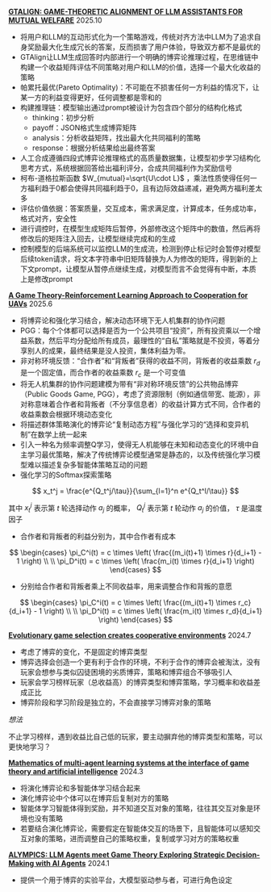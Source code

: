 [**GTALIGN: GAME-THEORETIC ALIGNMENT OF LLM ASSISTANTS FOR MUTUAL WELFARE**](https://www.alphaxiv.org/abs/2510.08872) 2025.10

* 将用户和LLM的互动形式化为一个策略游戏，传统对齐方法中LLM为了追求自身奖励最大化生成冗长的答案，反而损害了用户体验，导致双方都不是最优的
* GTAlign让LLM生成回答时内部进行一个明确的博弈论推理过程，在思维链中构建一个收益矩阵评估不同策略对用户和LLM的价值，选择一个最大化收益的策略
* 帕累托最优(Pareto Optimality)：不可能在不损害任何一方利益的情况下，让某一方的利益变得更好，任何调整都是零和的
* 构建推理链：模型输出通过prompt被设计为包含四个部分的结构化格式
  * thinking：初步分析
  * payoff：JSON格式生成博弈矩阵
  * analysis：分析收益矩阵，找出最大化共同福利的策略
  * response：根据分析结果给出最终答案
 * 人工合成遵循四段式博弈论推理格式的高质量数据集，让模型初步学习结构化思考方式，系统根据回答给出福利评分，合成共同福利作为奖励信号
 * 柯布-道格拉斯函数 $W_{mutual}=\sqrt{U\cdot L}$ ，乘法性质使得任何一方福利趋于0都会使得共同福利趋于0，且有边际效益递减，避免两方福利差太多
 * 评估价值依据：答案质量，交互成本，需求满足度，计算成本，任务成功率，格式对齐，安全性
 * 进行调控时，在模型生成<payoff>矩阵后暂停，外部修改这个矩阵中的数值，然后再将修改后的矩阵注入回去，让模型继续完成<analysis>和<response>的生成
 * 控制模型的后端系统可以监控LLM的生成流，检测到停止标记</payoff>时会暂停对模型后续token请求，将文本字符串中旧矩阵替换为人为修改的矩阵，得到新的上下文prompt，让模型从暂停点继续生成，对模型而言不会觉得有中断，本质上是修改prompt

[**A Game Theory-Reinforcement Learning Approach to Cooperation for UAVs**](https://www.alphaxiv.org/private/448f0c11-d285-48cc-bc55-ce226dcd1214) 2025.6

* 将博弈论和强化学习结合，解决动态环境下无人机集群的协作问题
* PGG：每个个体都可以选择是否为一个公共项目“投资”，所有投资乘以一个增益系数，然后平均分配给所有成员，最理性的“自私”策略就是不投资，等着分享别人的成果，最终结果是没人投资，集体利益为零。
* 非对称环境反馈：“合作者”和“背叛者”获得的收益不同，背叛者的收益乘数 $r_d$ 是一个固定值，而合作者的收益乘数 $r_c$ 是一个可变值
* 将无人机集群的协作问题建模为带有“非对称环境反馈”的公共物品博弈（Public Goods Game, PGG），考虑了资源限制（例如通信带宽、能源），非对称意味着合作者和背叛者（不分享信息者）的收益计算方式不同，合作者的收益乘数会根据环境动态变化
* 将描述群体策略演化的博弈论“复制动态方程”与强化学习的“选择和变异机制”在数学上统一起来
* 引入一种名为频率调整Q学习，使得无人机能够在未知和动态变化的环境中自主学习最优策略，解决了传统博弈论模型通常是静态的，以及传统强化学习模型难以描述复杂多智能体策略互动的问题
* 强化学习的Softmax探索策略

$$
x_t^j = \frac{e^{Q_t^j/\tau}}{\sum_{l=1}^n e^{Q_t^l/\tau}}
$$

其中 $x_t^j$ 表示第 $t$ 轮选择动作 $a_j$ 的概率， $Q_t^j$ 表示第 $t$ 轮动作 $a_j$ 的价值， $\tau$ 是温度因子
* 合作者和背叛者的利益分别为，其中合作者有成本

$$
\begin{cases}
 \pi_C^i(t) = c \times \left( \frac{(m_i(t)+1) \times r}{d_i+1} - 1 \right) \\
 \\
 \pi_D^i(t) = c \times \left( \frac{m_i(t) \times r}{d_i+1} \right)
\end{cases}
$$

* 分别给合作者和背叛者乘上不同收益率，用来调整合作和背叛的意愿

$$
\begin{cases}
 \pi_C^i(t) = c \times \left( \frac{(m_i(t)+1) \times r_c}{d_i+1} - 1 \right) \\
 \\
 \pi_D^i(t) = c \times \left( \frac{m_i(t) \times r_d}{d_i+1} \right)
\end{cases}
$$



[**Evolutionary game selection creates cooperative environments**](https://arxiv.org/pdf/2311.11128) 2024.7

* 考虑了博弈的变化，不是固定的博弈类型
* 博弈选择会创造一个更有利于合作的环境，不利于合作的博弈会被淘汰，没有玩家会想参与类似囚徒困境的劣质博弈，策略和博弈组合不够吸引人
* 玩家会学习榜样玩家（总收益高）的博弈类型和博弈策略，学习概率和收益差成正比
* 博弈阶段和学习阶段是独立的，不会直接学习博弈对象的策略

*想法*

不止学习榜样，遇到收益比自己低的玩家，要主动摒弃他的博弈类型和策略，可以更快地学习？

[**Mathematics of multi-agent learning systems at the interface of game theory and artificial intelligence**](https://arxiv.org/pdf/2403.07017?) 2024.3

* 将演化博弈论和多智能体学习结合起来
* 演化博弈论中个体可以在博弈后复制对方的策略
* 智能体学习智能体得到奖励，并不知道交互对象的策略，往往其交互对象是环境也没有策略
* 若要结合演化博弈论，需要假定在智能体交互的场景下，且智能体可以感知交互对象的策略，进而调整自己的策略权重，复制或学习对方的策略权重

[**ALYMPICS: LLM Agents meet Game Theory Exploring Strategic Decision-Making with AI Agents**](https://www.alphaxiv.org/abs/2311.03220) 2024.1

* 提供一个用于博弈的实验平台，大模型驱动参与者，可进行角色设定


